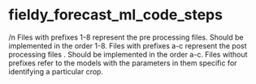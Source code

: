 # fieldy_forecast_ml_code_steps
/n Files with prefixes 1-8 represent the pre processing files. Should be implemented in the order 1-8.
 Files with prefixes a-c represent the post processing files . Should be implemented in the order a-c.
Files without prefixes refer to the models with the parameters in them specific for identifying a particular crop. 
